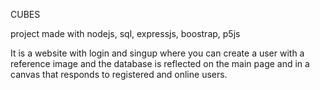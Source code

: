 CUBES

project made with nodejs, sql, expressjs, boostrap, p5js

It is a website with login and singup
where you can create a user with a reference image and the database is reflected on the main page and in a canvas that responds to registered and online users.
